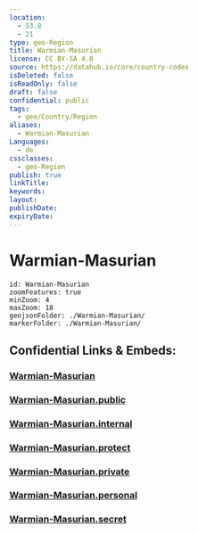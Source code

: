 ```yaml
---
location:
  - 53.8
  - 21
type: geo-Region
title: Warmian-Masurian
license: CC BY-SA 4.0
source: https://datahub.io/core/country-codes
isDeleted: false
isReadOnly: false
draft: false
confidential: public
tags:
  - geo/Country/Region
aliases:
  - Warmian-Masurian
Languages:
  - de
cssclasses:
  - geo-Region
publish: true
linkTitle:
keywords:
layout:
publishDate:
expiryDate:
---
```


# Warmian-Masurian

```leaflet
id: Warmian-Masurian
zoomFeatures: true 
minZoom: 4 
maxZoom: 18
geojsonFolder: ./Warmian-Masurian/
markerFolder: ./Warmian-Masurian/
```


## Confidential Links & Embeds: 

### [Warmian-Masurian](/_Standards/Earth/Continent/Europe/Europe~East/Poland/Provinces~Poland/Warmian-Masurian.md) 

### [Warmian-Masurian.public](/_public/Earth/Continent/Europe/Europe~East/Poland/Provinces~Poland/Warmian-Masurian.public.md) 

### [Warmian-Masurian.internal](/_internal/Earth/Continent/Europe/Europe~East/Poland/Provinces~Poland/Warmian-Masurian.internal.md) 

### [Warmian-Masurian.protect](/_protect/Earth/Continent/Europe/Europe~East/Poland/Provinces~Poland/Warmian-Masurian.protect.md) 

### [Warmian-Masurian.private](/_private/Earth/Continent/Europe/Europe~East/Poland/Provinces~Poland/Warmian-Masurian.private.md) 

### [Warmian-Masurian.personal](/_personal/Earth/Continent/Europe/Europe~East/Poland/Provinces~Poland/Warmian-Masurian.personal.md) 

### [Warmian-Masurian.secret](/_secret/Earth/Continent/Europe/Europe~East/Poland/Provinces~Poland/Warmian-Masurian.secret.md)

